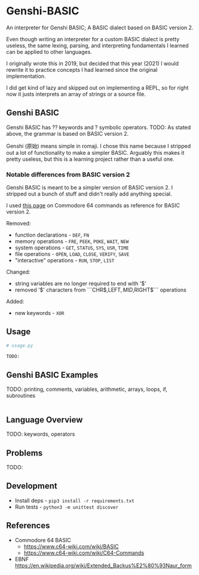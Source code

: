 # Genshi-BASIC
An interpreter for Genshi BASIC; A BASIC dialect based on BASIC version 2.

Even though writing an interpreter for a custom BASIC dialect is pretty useless, the same 
lexing, parsing, and interpreting fundamentals I learned can be applied to other languages.

I originally wrote this in 2019, but decided that this year (2021) I would rewrite it
to practice concepts I had learned since the original implementation.

I did get kind of lazy and skipped out on implementing a REPL, so for right now it
justs interprets an array of strings or a source file.


## Genshi BASIC
Genshi BASIC has ?? keywords and ? symbolic operators. TODO:
As stated above, the grammar is based on BASIC version 2.

Genshi (原始) means simple in romaji. I chose this name because I stripped out a lot of
functionality to make a simpler BASIC. Arguably this makes it pretty useless, 
but this is a learning project rather than a useful one.


### Notable differences from BASIC version 2
Genshi BASIC is meant to be a simpler version of BASIC version 2.
I stripped out a bunch of stuff and didn't really add anything special.

I used [this page](https://www.c64-wiki.com/wiki/C64-Commands) on Commodore 64 commands
as reference for BASIC version 2.

Removed:

- function declarations - ```DEF```, ```FN```
- memory operations - ```FRE```, ```PEEK```, ```POKE```, ```WAIT```, ```NEW```
- system operations - ```GET```, ```STATUS```, ```SYS```, ```USR```, ```TIME```
- file operations - ```OPEN```, ```LOAD```, ```CLOSE```, ```VERIFY```, ```SAVE```
- "interactive" operations - ```RUN```, ```STOP```, ```LIST```

Changed:

- string variables are no longer required to end with '$'
- removed '$' characters from ```CHR$,LEFT$,MID$,RIGHT$``` operations

Added:

- new keywords - ```XOR```


## Usage
```python
# usage.py

TODO:
```


## Genshi BASIC Examples
TODO: printing, comments, variables, arithmetic, arrays, loops, if, subroutines
```
```


## Language Overview
TODO: keywords, operators


## Problems
TODO:


## Development
- Install deps - ```pip3 install -r requirements.txt```
- Run tests - ```python3 -m unittest discover```


## References
- Commodore 64 BASIC
  - https://www.c64-wiki.com/wiki/BASIC
  - https://www.c64-wiki.com/wiki/C64-Commands
- EBNF https://en.wikipedia.org/wiki/Extended_Backus%E2%80%93Naur_form
